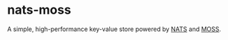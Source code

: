 # nats-moss

A simple, high-performance key-value store powered by [NATS](github.com/nats-io/gnatsd) and [MOSS](github.com/couchbase/moss).
